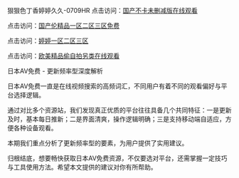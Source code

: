 狠狠色丁香婷婷久久-0709HR
点击访问：<a href="https://heiliaoow5kzm.pages.dev">国产不卡未删减版在线观看</a>

点击访问：<a href="https://heiliaoxwd5i8.pages.dev">国产伦精品一区二区三区免费</a>

点击访问：<a href="https://heiliaowt0d7p.pages.dev">婷婷一区二区三区</a>

点击访问：<a href="https://heiliaowzu4ur.pages.dev">欧美精品偷自拍另类在线观看</a>


日本AV免费 - 更新频率型深度解析

日本AV免费一直是在线视频搜索的高频词汇，不同用户有着不同的观看偏好与平台选择逻辑。

通过对比多个资源站，我们发现真正优质的平台往往具备几个共同特征：一是更新及时，基本每日推新；二是界面清爽，操作逻辑明确；三是支持移动端自适应，方便各种设备观看。

本期我们重点分析了更新频率型的要素，为用户提供了实用建议。

归根结底，想要畅快获取日本AV免费资源，不仅要选对平台，还需掌握一定技巧与工具使用方法。希望本文提供的建议对你有所帮助。



<span style="display:none;">[Canonical link]( https://github.com/ht20250709/542352 ）</span>
